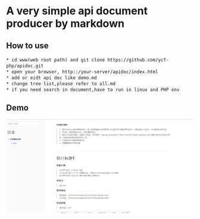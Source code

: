 # A very simple api document producer by markdown


## How to use
    * cd www(web root path) and git clone https://github.com/ycf-php/apidoc.git
    * open your browser, http::/your-server/apidoc/index.html
    * add or eidt api doc like demo.md
    * change tree list,please refer to all.md
    * if you need search in document,have to run in linux and PHP env

## Demo
![kcloze](apidoc.png)
